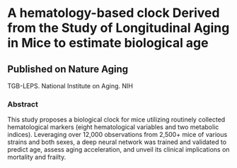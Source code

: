 <h1> A hematology-based clock Derived from the Study of Longitudinal Aging in Mice to estimate biological age</h1>
<h2> Published on Nature Aging </h2>
TGB-LEPS. National Institute on Aging. NIH
<h3> Abstract </h3>

This study proposes a biological clock for mice utilizing routinely collected hematological markers (eight hematological variables and two metabolic indices).
Leveraging over 12,000 observations from 2,500+ mice of various strains and both sexes, a deep neural network was trained and validated to predict age, assess aging acceleration, and unveil its clinical implications on mortality and frailty.
